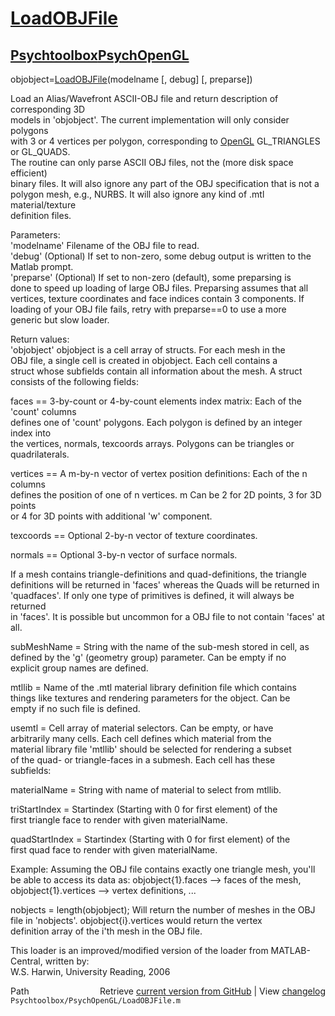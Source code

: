 # [LoadOBJFile](LoadOBJFile)
## [Psychtoolbox](Psychtoolbox)[PsychOpenGL](PsychOpenGL)

objobject=[LoadOBJFile](LoadOBJFile)(modelname [, debug] [, preparse])  
  
Load an Alias/Wavefront ASCII-OBJ file and return description of corresponding 3D  
models in 'objobject'. The current implementation will only consider polygons  
with 3 or 4 vertices per polygon, corresponding to [OpenGL](OpenGL) GL\_TRIANGLES or GL\_QUADS.  
The routine can only parse ASCII OBJ files, not the (more disk space efficient)  
binary files. It will also ignore any part of the OBJ specification that is not a  
polygon mesh, e.g., NURBS. It will also ignore any kind of .mtl material/texture  
definition files.  
  
Parameters:  
'modelname' Filename of the OBJ file to read.  
'debug' (Optional) If set to non-zero, some debug output is written to the Matlab prompt.  
'preparse' (Optional) If set to non-zero (default), some preparsing is  
done to speed up loading of large OBJ files. Preparsing assumes that all  
vertices, texture coordinates and face indices contain 3 components. If  
loading of your OBJ file fails, retry with preparse==0 to use a more  
generic but slow loader.  
  
Return values:  
'objobject' objobject is a cell array of structs. For each mesh in the  
OBJ file, a single cell is created in objobject. Each cell contains a  
struct whose subfields contain all information about the mesh. A struct  
consists of the following fields:  
  
faces == 3-by-count or 4-by-count elements index matrix: Each of the 'count' columns  
defines one of 'count' polygons. Each polygon is defined by an integer index into  
the vertices, normals, texcoords arrays. Polygons can be triangles or quadrilaterals.  
  
vertices == A m-by-n vector of vertex position definitions: Each of the n columns  
defines the position of one of n vertices. m Can be 2 for 2D points, 3 for 3D points  
or 4 for 3D points with additional 'w' component.  
  
texcoords == Optional 2-by-n vector of texture coordinates.  
  
normals == Optional 3-by-n vector of surface normals.  
  
If a mesh contains triangle-definitions and quad-definitions, the triangle  
definitions will be returned in 'faces' whereas the Quads will be returned in  
'quadfaces'. If only one type of primitives is defined, it will always be returned  
in 'faces'. It is possible but uncommon for a OBJ file to not contain 'faces' at all.  
  
subMeshName = String with the name of the sub-mesh stored in cell, as  
defined by the 'g' (geometry group) parameter. Can be empty if no  
explicit group names are defined.  
  
mtllib = Name of the .mtl material library definition file which contains  
things like textures and rendering parameters for the object. Can be  
empty if no such file is defined.  
  
usemtl = Cell array of material selectors. Can be empty, or have  
arbitrarily many cells. Each cell defines which material from the  
material library file 'mtllib' should be selected for rendering a subset  
of the quad- or triangle-faces in a submesh. Each cell has these  
subfields:  
  
   materialName   = String with name of material to select from mtllib.  
  
   triStartIndex  = Startindex (Starting with 0 for first element) of the  
                    first triangle face to render with given materialName.  
  
   quadStartIndex = Startindex (Starting with 0 for first element) of the  
                    first quad face to render with given materialName.  
  
  
Example: Assuming the OBJ file contains exactly one triangle mesh, you'll  
be able to access its data as: objobject{1}.faces --\> faces of the mesh,  
objobject{1}.vertices --\> vertex definitions, ...  
  
nobjects = length(objobject); Will return the number of meshes in the OBJ  
file in 'nobjects'. objobject{i}.vertices would return the vertex  
definition array of the i'th mesh in the OBJ file.  
  
  
This loader is an improved/modified version of the loader from MATLAB-Central, written by:  
W.S. Harwin, University Reading, 2006  




<div class="code_header" style="text-align:right;">
  <span style="float:left;">Path&nbsp;&nbsp;</span> <span class="counter">Retrieve <a href=
  "https://raw.github.com/Psychtoolbox-3/Psychtoolbox-3/beta/Psychtoolbox/PsychOpenGL/LoadOBJFile.m">current version from GitHub</a> | View <a href=
  "https://github.com/Psychtoolbox-3/Psychtoolbox-3/commits/beta/Psychtoolbox/PsychOpenGL/LoadOBJFile.m">changelog</a></span>
</div>
<div class="code">
  <code>Psychtoolbox/PsychOpenGL/LoadOBJFile.m</code>
</div>


